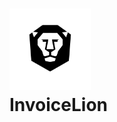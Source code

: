 <h1><div style="width: 130px; overflow: hidden"><img src="./web/img/invoicelion.png" alt="logo" width="150" /></div> InvoiceLion
